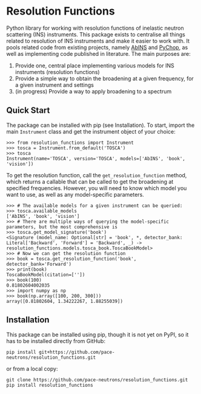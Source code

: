 # Resolution Functions

Python library for working with resolution functions of inelastic neutron scattering (INS) 
instruments. This package exists to centralise all things related to resolution of INS instruments 
and make it easier to work with. It pools related code from existing projects, namely 
[AbINS](https://github.com/mantidproject/mantid/tree/main/scripts/abins) and 
[PyChop](https://github.com/mducle/pychop/tree/main), as well as implementing code published in 
literature. The main purposes are:

1. Provide one, central place implementing various models for INS instruments (resolution functions)
2. Provide a simple way to obtain the broadening at a given frequency, for a given instrument and settings
3. (in progress) Provide a way to apply broadening to a spectrum

## Quick Start

The package can be installed with pip (see Installation). To start, import the main `Instrument` 
class and get the instrument object of your choice:

```
>>> from resolution_functions import Instrument
>>> tosca = Instrument.from_default('TOSCA')
>>> tosca
Instrument(name='TOSCA', version='TOSCA', models=['AbINS', 'book', 'vision'])
```

To get the resolution function, call the `get_resolution_function` method, which returns a callable 
that can be called to get the broadening at specified frequencies. However, you will need to know 
which model you want to use, as well as any model-specific parameters.

```
>>> # The available models for a given instrument can be queried:
>>> tosca.available_models
['AbINS', 'book', 'vision']
>>> # There are multiple ways of querying the model-specific parameters, but the most comprehensive is
>>> tosca.get_model_signature('book')
<Signature (model_name: Optional[str] = 'book', *, detector_bank: Literal['Backward', 'Forward'] = 'Backward', _) -> resolution_functions.models.tosca_book.ToscaBookModel>
>>> # Now we can get the resolution function
>>> book = tosca.get_resolution_function('book', detector_bank='Forward')
>>> print(book)
ToscaBookModel(citation=[''])
>>> book(100)
0.81802604002035
>>> import numpy as np
>>> book(np.array([100, 200, 300]))
array([0.81802604, 1.34222267, 1.88255039])
```

## Installation

This package can be installed using pip, though it is not yet on PyPI, so it has to be installed directly from GitHub:

```
pip install git+https://github.com/pace-neutrons/resolution_functions.git
```

or from a local copy:

```
git clone https://github.com/pace-neutrons/resolution_functions.git
pip install resolution_functions
```


